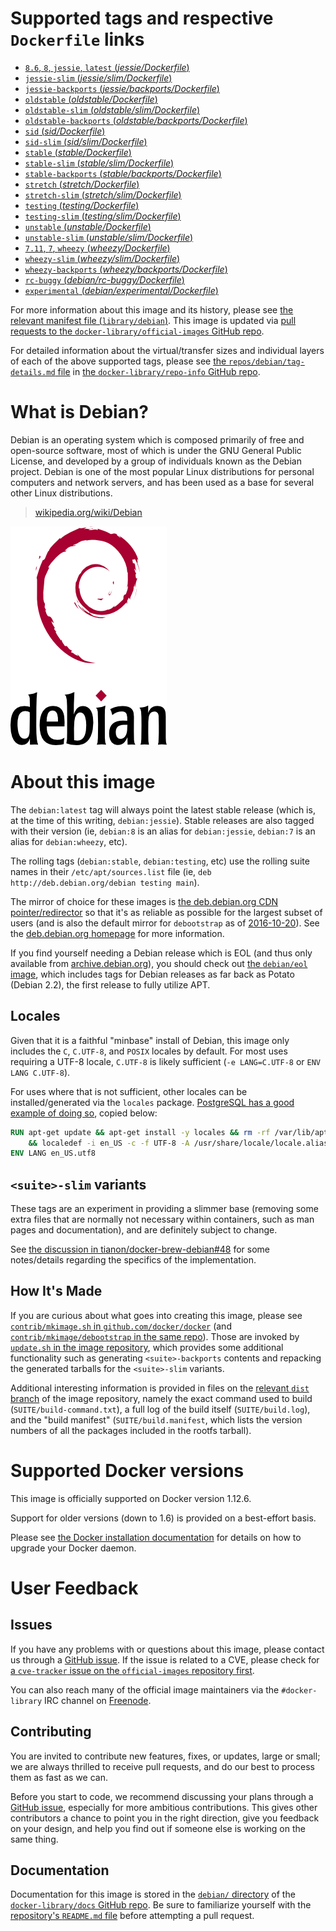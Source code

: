 # Supported tags and respective `Dockerfile` links

-	[`8.6`, `8`, `jessie`, `latest` (*jessie/Dockerfile*)](https://github.com/tianon/docker-brew-debian/blob/d220bea42308935d3bee1b40701f39e8c0d69860/jessie/Dockerfile)
-	[`jessie-slim` (*jessie/slim/Dockerfile*)](https://github.com/tianon/docker-brew-debian/blob/d220bea42308935d3bee1b40701f39e8c0d69860/jessie/slim/Dockerfile)
-	[`jessie-backports` (*jessie/backports/Dockerfile*)](https://github.com/tianon/docker-brew-debian/blob/d220bea42308935d3bee1b40701f39e8c0d69860/jessie/backports/Dockerfile)
-	[`oldstable` (*oldstable/Dockerfile*)](https://github.com/tianon/docker-brew-debian/blob/a7561bee7a4bbc2e5f7ea6b8a7377d8abe6eb2a6/oldstable/Dockerfile)
-	[`oldstable-slim` (*oldstable/slim/Dockerfile*)](https://github.com/tianon/docker-brew-debian/blob/a7561bee7a4bbc2e5f7ea6b8a7377d8abe6eb2a6/oldstable/slim/Dockerfile)
-	[`oldstable-backports` (*oldstable/backports/Dockerfile*)](https://github.com/tianon/docker-brew-debian/blob/a7561bee7a4bbc2e5f7ea6b8a7377d8abe6eb2a6/oldstable/backports/Dockerfile)
-	[`sid` (*sid/Dockerfile*)](https://github.com/tianon/docker-brew-debian/blob/99079665857cbbdf221f8d3e44d5081dd13e4ff7/sid/Dockerfile)
-	[`sid-slim` (*sid/slim/Dockerfile*)](https://github.com/tianon/docker-brew-debian/blob/99079665857cbbdf221f8d3e44d5081dd13e4ff7/sid/slim/Dockerfile)
-	[`stable` (*stable/Dockerfile*)](https://github.com/tianon/docker-brew-debian/blob/d220bea42308935d3bee1b40701f39e8c0d69860/stable/Dockerfile)
-	[`stable-slim` (*stable/slim/Dockerfile*)](https://github.com/tianon/docker-brew-debian/blob/d220bea42308935d3bee1b40701f39e8c0d69860/stable/slim/Dockerfile)
-	[`stable-backports` (*stable/backports/Dockerfile*)](https://github.com/tianon/docker-brew-debian/blob/d220bea42308935d3bee1b40701f39e8c0d69860/stable/backports/Dockerfile)
-	[`stretch` (*stretch/Dockerfile*)](https://github.com/tianon/docker-brew-debian/blob/99079665857cbbdf221f8d3e44d5081dd13e4ff7/stretch/Dockerfile)
-	[`stretch-slim` (*stretch/slim/Dockerfile*)](https://github.com/tianon/docker-brew-debian/blob/99079665857cbbdf221f8d3e44d5081dd13e4ff7/stretch/slim/Dockerfile)
-	[`testing` (*testing/Dockerfile*)](https://github.com/tianon/docker-brew-debian/blob/99079665857cbbdf221f8d3e44d5081dd13e4ff7/testing/Dockerfile)
-	[`testing-slim` (*testing/slim/Dockerfile*)](https://github.com/tianon/docker-brew-debian/blob/99079665857cbbdf221f8d3e44d5081dd13e4ff7/testing/slim/Dockerfile)
-	[`unstable` (*unstable/Dockerfile*)](https://github.com/tianon/docker-brew-debian/blob/99079665857cbbdf221f8d3e44d5081dd13e4ff7/unstable/Dockerfile)
-	[`unstable-slim` (*unstable/slim/Dockerfile*)](https://github.com/tianon/docker-brew-debian/blob/99079665857cbbdf221f8d3e44d5081dd13e4ff7/unstable/slim/Dockerfile)
-	[`7.11`, `7`, `wheezy` (*wheezy/Dockerfile*)](https://github.com/tianon/docker-brew-debian/blob/a7561bee7a4bbc2e5f7ea6b8a7377d8abe6eb2a6/wheezy/Dockerfile)
-	[`wheezy-slim` (*wheezy/slim/Dockerfile*)](https://github.com/tianon/docker-brew-debian/blob/a7561bee7a4bbc2e5f7ea6b8a7377d8abe6eb2a6/wheezy/slim/Dockerfile)
-	[`wheezy-backports` (*wheezy/backports/Dockerfile*)](https://github.com/tianon/docker-brew-debian/blob/a7561bee7a4bbc2e5f7ea6b8a7377d8abe6eb2a6/wheezy/backports/Dockerfile)
-	[`rc-buggy` (*debian/rc-buggy/Dockerfile*)](https://github.com/tianon/dockerfiles/blob/22a998f815d55217afa0075411b810b8889ceac1/debian/rc-buggy/Dockerfile)
-	[`experimental` (*debian/experimental/Dockerfile*)](https://github.com/tianon/dockerfiles/blob/22a998f815d55217afa0075411b810b8889ceac1/debian/experimental/Dockerfile)

For more information about this image and its history, please see [the relevant manifest file (`library/debian`)](https://github.com/docker-library/official-images/blob/master/library/debian). This image is updated via [pull requests to the `docker-library/official-images` GitHub repo](https://github.com/docker-library/official-images/pulls?q=label%3Alibrary%2Fdebian).

For detailed information about the virtual/transfer sizes and individual layers of each of the above supported tags, please see [the `repos/debian/tag-details.md` file](https://github.com/docker-library/repo-info/blob/master/repos/debian/tag-details.md) in [the `docker-library/repo-info` GitHub repo](https://github.com/docker-library/repo-info).

# What is Debian?

Debian is an operating system which is composed primarily of free and open-source software, most of which is under the GNU General Public License, and developed by a group of individuals known as the Debian project. Debian is one of the most popular Linux distributions for personal computers and network servers, and has been used as a base for several other Linux distributions.

> [wikipedia.org/wiki/Debian](https://en.wikipedia.org/wiki/Debian)

![logo](https://raw.githubusercontent.com/docker-library/docs/b449be7df57e9ed9086bb5821bfb5d6cdc5d67a4/debian/logo.png)

# About this image

The `debian:latest` tag will always point the latest stable release (which is, at the time of this writing, `debian:jessie`). Stable releases are also tagged with their version (ie, `debian:8` is an alias for `debian:jessie`, `debian:7` is an alias for `debian:wheezy`, etc).

The rolling tags (`debian:stable`, `debian:testing`, etc) use the rolling suite names in their `/etc/apt/sources.list` file (ie, `deb http://deb.debian.org/debian testing main`).

The mirror of choice for these images is [the deb.debian.org CDN pointer/redirector](https://deb.debian.org) so that it's as reliable as possible for the largest subset of users (and is also the default mirror for `debootstrap` as of [2016-10-20](https://anonscm.debian.org/cgit/d-i/debootstrap.git/commit/?id=9e8bc60ad1ccf3a25ce7890526b70059f3e770de)). See the [deb.debian.org homepage](https://deb.debian.org) for more information.

If you find yourself needing a Debian release which is EOL (and thus only available from [archive.debian.org](http://archive.debian.org)), you should check out [the `debian/eol` image](https://hub.docker.com/r/debian/eol/), which includes tags for Debian releases as far back as Potato (Debian 2.2), the first release to fully utilize APT.

## Locales

Given that it is a faithful "minbase" install of Debian, this image only includes the `C`, `C.UTF-8`, and `POSIX` locales by default. For most uses requiring a UTF-8 locale, `C.UTF-8` is likely sufficient (`-e LANG=C.UTF-8` or `ENV LANG C.UTF-8`).

For uses where that is not sufficient, other locales can be installed/generated via the `locales` package. [PostgreSQL has a good example of doing so](https://github.com/docker-library/postgres/blob/69bc540ecfffecce72d49fa7e4a46680350037f9/9.6/Dockerfile#L21-L24), copied below:

```dockerfile
RUN apt-get update && apt-get install -y locales && rm -rf /var/lib/apt/lists/* \
	&& localedef -i en_US -c -f UTF-8 -A /usr/share/locale/locale.alias en_US.UTF-8
ENV LANG en_US.utf8
```

## `<suite>-slim` variants

These tags are an experiment in providing a slimmer base (removing some extra files that are normally not necessary within containers, such as man pages and documentation), and are definitely subject to change.

See [the discussion in tianon/docker-brew-debian#48](https://github.com/tianon/docker-brew-debian/issues/48) for some notes/details regarding the specifics of the implementation.

## How It's Made

If you are curious about what goes into creating this image, please see [`contrib/mkimage.sh` in `github.com/docker/docker`](https://github.com/docker/docker/blob/master/contrib/mkimage.sh) (and [`contrib/mkimage/debootstrap` in the same repo](https://github.com/docker/docker/blob/master/contrib/mkimage/debootstrap)). Those are invoked by [`update.sh` in the image repository](https://github.com/tianon/docker-brew-debian/blob/master/update.sh), which provides some additional functionality such as generating `<suite>-backports` contents and repacking the generated tarballs for the `<suite>-slim` variants.

Additional interesting information is provided in files on the [relevant `dist` branch](https://github.com/tianon/docker-brew-debian/branches) of the image repository, namely the exact command used to build (`SUITE/build-command.txt`), a full log of the build itself (`SUITE/build.log`), and the "build manifest" (`SUITE/build.manifest`, which lists the version numbers of all the packages included in the rootfs tarball).

# Supported Docker versions

This image is officially supported on Docker version 1.12.6.

Support for older versions (down to 1.6) is provided on a best-effort basis.

Please see [the Docker installation documentation](https://docs.docker.com/installation/) for details on how to upgrade your Docker daemon.

# User Feedback

## Issues

If you have any problems with or questions about this image, please contact us through a [GitHub issue](https://github.com/tianon/docker-brew-debian/issues). If the issue is related to a CVE, please check for [a `cve-tracker` issue on the `official-images` repository first](https://github.com/docker-library/official-images/issues?q=label%3Acve-tracker).

You can also reach many of the official image maintainers via the `#docker-library` IRC channel on [Freenode](https://freenode.net).

## Contributing

You are invited to contribute new features, fixes, or updates, large or small; we are always thrilled to receive pull requests, and do our best to process them as fast as we can.

Before you start to code, we recommend discussing your plans through a [GitHub issue](https://github.com/tianon/docker-brew-debian/issues), especially for more ambitious contributions. This gives other contributors a chance to point you in the right direction, give you feedback on your design, and help you find out if someone else is working on the same thing.

## Documentation

Documentation for this image is stored in the [`debian/` directory](https://github.com/docker-library/docs/tree/master/debian) of the [`docker-library/docs` GitHub repo](https://github.com/docker-library/docs). Be sure to familiarize yourself with the [repository's `README.md` file](https://github.com/docker-library/docs/blob/master/README.md) before attempting a pull request.
